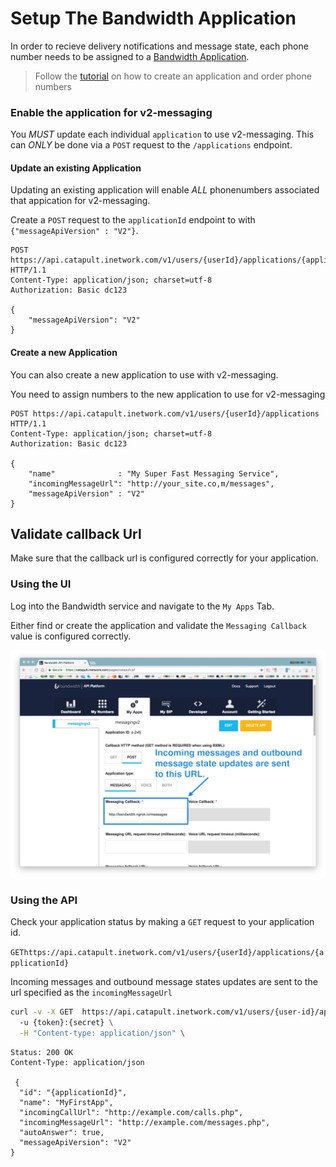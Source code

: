 # Setup The Bandwidth Application

In order to recieve delivery notifications and message state, each phone number needs to be assigned to a [Bandwidth Application](http://dev.bandwidth.com/ap-docs/methods/applications/applications.html).

> Follow the [tutorial](http://dev.bandwidth.com/howto/incomingCallandMessaging.html) on how to create an application and order phone numbers

### Enable the application for v2-messaging

You *MUST* update each individual `application` to use v2-messaging.  This can _ONLY_ be done via a <code class="post">POST</code> request to the `/applications` endpoint.

#### Update an existing Application

Updating an existing application will enable *ALL* phonenumbers associated that appication for v2-messaging.

Create a <code class="post">POST</code> request to the `applicationId` endpoint to with `{"messageApiVersion" : "V2"}`.

```http
POST https://api.catapult.inetwork.com/v1/users/{userId}/applications/{applicationId} HTTP/1.1
Content-Type: application/json; charset=utf-8
Authorization: Basic dc123

{
	"messageApiVersion": "V2"
}

```

#### Create a new Application

You can also create a new application to use with v2-messaging.

<aside class="alert general small">
	You need to assign numbers to the new application to use for v2-messaging
</aside>

```http
POST https://api.catapult.inetwork.com/v1/users/{userId}/applications HTTP/1.1
Content-Type: application/json; charset=utf-8
Authorization: Basic dc123

{
	"name"              : "My Super Fast Messaging Service",
	"incomingMessageUrl": "http://your_site.co,m/messages",
	"messageApiVersion" : "V2"
}

```

## Validate callback Url
Make sure that the callback url is configured correctly for your application.

### Using the UI
Log into the Bandwidth service and navigate to the `My Apps` Tab.

Either find or create the application and validate the `Messaging Callback` value is configured correctly.

![Visual](images/visual_app_url.png)


### Using the API

Check your application status by making a <code class="get">GET</code> request to your application id.

<code class="get">GET</code>`https://api.catapult.inetwork.com/v1/users/{userId}/applications/{applicationId}`

Incoming messages and outbound message states updates are sent to the url specified as the `incomingMessageUrl`

```bash
curl -v -X GET  https://api.catapult.inetwork.com/v1/users/{user-id}/applications/{applicationId}
  -u {token}:{secret} \
  -H "Content-type: application/json" \
 ```

```http
Status: 200 OK
Content-Type: application/json

 {
  "id": "{applicationId}",
  "name": "MyFirstApp",
  "incomingCallUrl": "http://example.com/calls.php",
  "incomingMessageUrl": "http://example.com/messages.php",
  "autoAnswer": true,
  "messageApiVersion": "V2"
}
```


